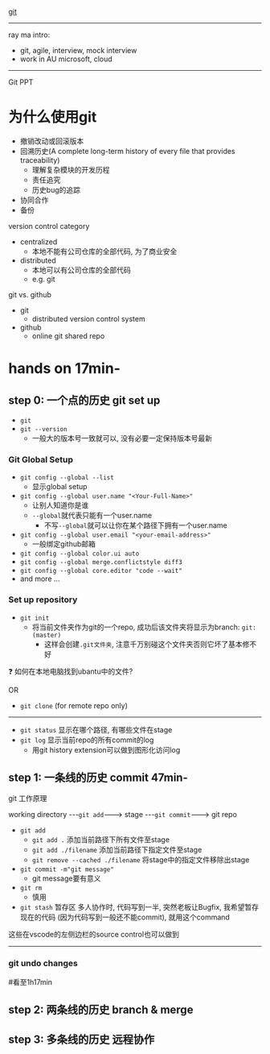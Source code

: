 
[git](./git.md)

---

ray ma intro: 
+ git, agile, interview, mock interview
+ work in AU microsoft, cloud

---

Git PPT

# 为什么使用git
+ 撤销改动或回滚版本
+ 回溯历史(A complete long-term history of every file that provides traceability)
  + 理解复杂模块的开发历程
  + 责任追究
  + 历史bug的追踪 
+ 协同合作
+ 备份

version control category
+ centralized 
  + 本地不能有公司仓库的全部代码, 为了商业安全 
+ distributed
  + 本地可以有公司仓库的全部代码 
  + e.g. git

git vs. github
+ git
  + distributed version control system 
+ github
  + online git shared repo


# hands on 17min-

## step 0: 一个点的历史 git set up
+ `git`
+ `git --version`
  + 一般大的版本号一致就可以, 没有必要一定保持版本号最新

### Git Global Setup
+ `git config --global --list`
  + 显示global setup
+ `git config --global user.name "<Your-Full-Name>"`
  + 让别人知道你是谁
  + `--global`就代表只能有一个user.name
    + 不写`--global`就可以让你在某个路径下拥有一个user.name 
+ `git config --global user.email "<your-email-address>"`
  + 一般绑定github邮箱 
+ `git config --global color.ui auto`
+ `git config --global merge.conflictstyle diff3`
+ `git config --global core.editor "code --wait"`
+ and more ...

### Set up repository
+ `git init`
  + 将当前文件夹作为git的一个repo, 成功后该文件夹将显示为branch: `git:(master)`
    + 这样会创建`.git文件夹`, 注意千万别碰这个文件夹否则它坏了基本修不好

:question: 如何在本地电脑找到ubantu中的文件?

OR

+ `git clone` (for remote repo only)

---

+ `git status` 显示在哪个路径, 有哪些文件在stage
+ `git log` 显示当前repo的所有commit的log
  + 用git history extension可以做到图形化访问log 

## step 1: 一条线的历史 commit 47min-

git 工作原理

working directory ---`git add`---> stage ---`git commit`---> git repo


+ `git add`
  + `git add .` 添加当前路径下所有文件至stage
  + `git add ./filename` 添加当前路径下指定文件至stage
  + `git remove --cached ./filename` 将stage中的指定文件移除出stage 
+ `git commit -m"git message"`
    + git message要有意义
+ `git rm`
  + 慎用 
+ `git stash` 暂存区
多人协作时, 代码写到一半, 突然老板让Bugfix, 我希望暂存现在的代码 (因为代码写到一般还不能commit), 就用这个command 


这些在vscode的左侧边栏的source control也可以做到

---

### git undo changes
#看至1h17min


## step 2: 两条线的历史 branch & merge






## step 3: 多条线的历史 远程协作

